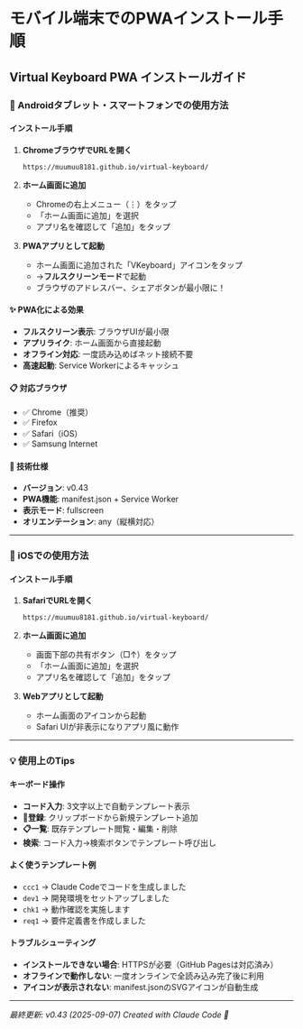 # モバイル端末でのPWAインストール手順

## Virtual Keyboard PWA インストールガイド

### 📱 Androidタブレット・スマートフォンでの使用方法

#### インストール手順
1. **ChromeブラウザでURLを開く**
   ```
   https://muumuu8181.github.io/virtual-keyboard/
   ```

2. **ホーム画面に追加**
   - Chromeの右上メニュー（⋮）をタップ
   - 「ホーム画面に追加」を選択
   - アプリ名を確認して「追加」をタップ

3. **PWAアプリとして起動**
   - ホーム画面に追加された「VKeyboard」アイコンをタップ
   - →**フルスクリーンモード**で起動
   - ブラウザのアドレスバー、シェアボタンが最小限に！

#### ✨ PWA化による効果
- **フルスクリーン表示**: ブラウザUIが最小限
- **アプリライク**: ホーム画面から直接起動
- **オフライン対応**: 一度読み込めばネット接続不要
- **高速起動**: Service Workerによるキャッシュ

#### 📋 対応ブラウザ
- ✅ Chrome（推奨）
- ✅ Firefox
- ✅ Safari（iOS）
- ✅ Samsung Internet

#### 🔧 技術仕様
- **バージョン**: v0.43
- **PWA機能**: manifest.json + Service Worker
- **表示モード**: fullscreen
- **オリエンテーション**: any（縦横対応）

---

### 🍎 iOSでの使用方法

#### インストール手順
1. **SafariでURLを開く**
   ```
   https://muumuu8181.github.io/virtual-keyboard/
   ```

2. **ホーム画面に追加**
   - 画面下部の共有ボタン（□↑）をタップ
   - 「ホーム画面に追加」を選択
   - アプリ名を確認して「追加」をタップ

3. **Webアプリとして起動**
   - ホーム画面のアイコンから起動
   - Safari UIが非表示になりアプリ風に動作

---

### 💡 使用上のTips

#### キーボード操作
- **コード入力**: 3文字以上で自動テンプレート表示
- **📝登録**: クリップボードから新規テンプレート追加
- **📋一覧**: 既存テンプレート閲覧・編集・削除
- **検索**: コード入力→検索ボタンでテンプレート呼び出し

#### よく使うテンプレート例
- `ccc1` → Claude Codeでコードを生成しました
- `dev1` → 開発環境をセットアップしました
- `chk1` → 動作確認を実施します
- `req1` → 要件定義書を作成しました

#### トラブルシューティング
- **インストールできない場合**: HTTPSが必要（GitHub Pagesは対応済み）
- **オフラインで動作しない**: 一度オンラインで全読み込み完了後に利用
- **アイコンが表示されない**: manifest.jsonのSVGアイコンが自動生成

---

*最終更新: v0.43 (2025-09-07)*
*Created with Claude Code 🤖*